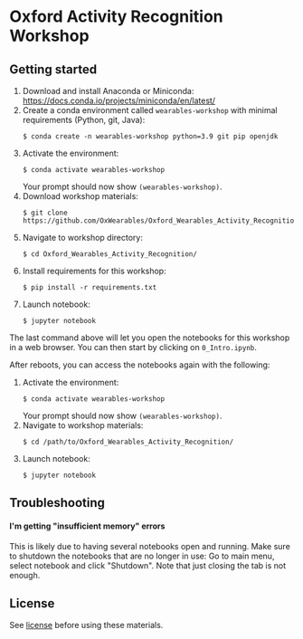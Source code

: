# Oxford Activity Recognition Workshop

## Getting started

1. Download and install Anaconda or Miniconda: https://docs.conda.io/projects/miniconda/en/latest/
1. Create a conda environment called `wearables-workshop` with minimal requirements (Python, git, Java):
    ```console
    $ conda create -n wearables-workshop python=3.9 git pip openjdk
    ```
1. Activate the environment:
    ```console
    $ conda activate wearables-workshop
    ```
    Your prompt should now show `(wearables-workshop)`.
1. Download workshop materials:
    ```console
    $ git clone https://github.com/OxWearables/Oxford_Wearables_Activity_Recognition.git
    ```
1. Navigate to workshop directory:
    ```console
    $ cd Oxford_Wearables_Activity_Recognition/
    ```
1. Install requirements for this workshop:
    ```console
    $ pip install -r requirements.txt
    ```
1. Launch notebook:
    ```console
    $ jupyter notebook
    ```

The last command above will let you open the notebooks for this workshop in a
web browser. You can then start by clicking on `0_Intro.ipynb`.

After reboots, you can access the notebooks again with the following:
1. Activate the environment:
    ```console
    $ conda activate wearables-workshop
    ```
    Your prompt should now show `(wearables-workshop)`.
1. Navigate to workshop materials:
    ```console
    $ cd /path/to/Oxford_Wearables_Activity_Recognition/
    ```
1. Launch notebook:
    ```console
    $ jupyter notebook
    ```

## Troubleshooting

#### I'm getting "insufficient memory" errors

This is likely due to having several notebooks open and running. Make sure to
shutdown the notebooks that are no longer in use: Go to main menu, select notebook and click "Shutdown". Note that just closing the tab is not enough.

## License
See [license](LICENSE.md) before using these materials.
